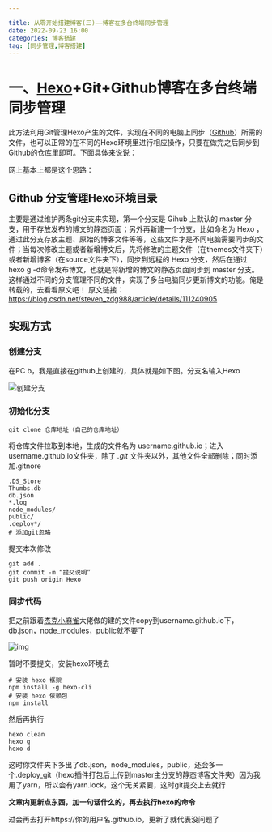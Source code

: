 ```yaml
---

title: 从零开始搭建博客(三)——博客在多台终端同步管理
date: 2022-09-23 16:00
categories: 博客搭建
tag: [同步管理,博客搭建] 
---
```


# 一、[Hexo](https://so.csdn.net/so/search?q=Hexo&spm=1001.2101.3001.7020)+Git+Github博客在多台终端同步管理

此方法利用Git管理Hexo产生的文件，实现在不同的电脑上同步（[Github](https://so.csdn.net/so/search?q=Github&spm=1001.2101.3001.7020)）所需的文件，也可以正常的在不同的Hexo环境里进行相应操作，只要在做完之后同步到Github的仓库里即可。下面具体来说说：

网上基本上都是这个思路：

## Github 分支管理Hexo环境目录

主要是通过维护两条git分支来实现，第一个分支是 Gihub 上默认的 master 分支，用于存放发布的博文的静态页面；另外再新建一个分支，比如命名为 Hexo ，通过此分支存放主题、原始的博客文件等等，这些文件才是不同电脑需要同步的文件；当每次修改主题或者新增博文后，先将修改的主题文件（在themes文件夹下）或者新增博客（在source文件夹下），同步到远程的 Hexo 分支，然后在通过 hexo g -d命令发布博文，也就是将新增的博文的静态页面同步到 master 分支。这样通过不同的分支管理不同的文件，实现了多台电脑同步更新博文的功能。俺是转载的，去看看原文吧！
原文链接：https://blog.csdn.net/steven_zdg988/article/details/111240905

## 实现方式

### 创建分支

在PC b，我是直接在github上创建的，具体就是如下图。分支名输入Hexo

![创建分支](https://cdn.jsdelivr.net/gh/DarknessZY/myblog@master/img/%E4%BC%81%E4%B8%9A%E5%BE%AE%E4%BF%A1%E6%88%AA%E5%9B%BE_16639155572122.png)

### 初始化分支

```
git clone 仓库地址（自己的仓库地址）
```

将仓库文件拉取到本地，生成的文件名为 username.github.io；进入username.github.io文件夹，除了 *.git* 文件夹以外，其他文件全部删除；同时添加.gitnore

```
.DS_Store
Thumbs.db
db.json
*.log
node_modules/
public/
.deploy*/
# 添加git忽略
```

提交本次修改

```
git add .
git commit -m “提交说明”
git push origin Hexo
```

### 同步代码

把之前跟着[杰克小麻雀](https://blog.csdn.net/yushuaigee?type=blog )大佬做的建的文件copy到username.github.io下，db.json，node_modules，public就不要了

![img](https://cdn.jsdelivr.net/gh/DarknessZY/myblog@master/img/%E4%BC%81%E4%B8%9A%E5%BE%AE%E4%BF%A1%E6%88%AA%E5%9B%BE_16639162406638.png)

暂时不要提交，安装hexo环境去

```
# 安装 hexo 框架
npm install -g hexo-cli
# 安装 hexo 依赖包
npm install
```

然后再执行

```
hexo clean 
hexo g
hexo d
```

这时你文件夹下多出了db.json，node_modules，public，还会多一个.deploy_git（hexo插件打包后上传到master主分支的静态博客文件夹）因为我用了yarn，所以会有yarn.lock，这个无关紧要，这时git提交上去就行

**文章内更新点东西，加一句话什么的，再去执行hexo的命令**

过会再去打开https://你的用户名.github.io，更新了就代表没问题了